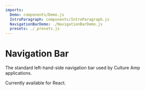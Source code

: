 ```yaml
---
imports:
  Demo: components/Demo.js
  IntroParagraph: components/IntroParagraph.js
  NavigationBarDemo: ./NavigationBarDemo.js
  presets: ./_presets.js
---
```


# Navigation Bar

<IntroParagraph>

The standard left-hand-side navigation bar used by Culture Amp applications.

Currently available for React.

</IntroParagraph>

<Demo component={NavigationBarDemo} presets={presets} />
